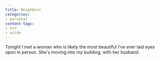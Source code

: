 ```yaml
---
title: Neighbors
categories:
- personal
content-tags:
- sin
- aside
---
```


Tonight I met a woman who is likely the most beautiful I've ever laid eyes upon in person.  She's moving into my building, with her husband.
